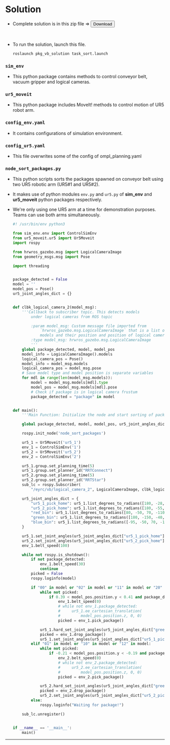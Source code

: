 # Solution

- Complete solution is in this zip file => <a href="pkg_vb_solution.zip" download><button>Download</button></a>

<br/>

- To run the solution, launch this file.

    ```bash
    roslaunch pkg_vb_solution task_sort.launch
    ```

### `sim_env`

- This python package contains methods to control conveyor belt, vacuum gripper and logical cameras.


### `ur5_moveit`

- This python package includes MoveIt! methods to control motion of UR5 robot arm.

### `config_env.yaml`

- It contains configurations of simulation environment.

### `config_ur5.yaml`

- This file overwrites some of the config of ompl_planning.yaml

### `node_sort_packages.py`

- This python scripts sorts the packages spawned on conveyor belt using two UR5 robotic arm (UR5#1 and UR5#2).

- It makes use of python modules `env.py` and `ur5.py` of **sim_env** and **ur5_moveit** python packages respectively.

- We're only using one UR5 arm at a time for demonstration purposes. Teams can use both arms simultaneously.

    ```python
    #! /usr/bin/env python3

    from sim_env.env import ControlSimEnv
    from ur5_moveit.ur5 import Ur5Moveit
    import rospy

    from hrwros_gazebo.msg import LogicalCameraImage
    from geometry_msgs.msg import Pose

    import threading


    package_detected = False
    model = ''
    model_pos = Pose()
    ur5_joint_angles_dict = {}


    def clbk_logical_camera_2(model_msg):
        '''Callback to subscriber topic. This detects models
            under logical cameras from ROS topic

            :param model_msg: Custom message file imported from
                `hrwros_gazebo.msg.LogicalCameraImage` that is a list of
                models and their position and position of logical camera
            :type model_msg: hrwros_gazebo.msg.LogicalCameraImage
            '''
        global package_detected, model, model_pos
        model_info = LogicalCameraImage().models
        logical_camera_pos = Pose()
        model_info = model_msg.models
        logical_camera_pos = model_msg.pose
        # Save model type and model position is separate variables
        for mdl in range(len(model_msg.models)):
            model = model_msg.models[mdl].type
            model_pos = model_msg.models[mdl].pose
            # Check if package is in logical camera frustum
            package_detected = "package" in model


    def main():
        '''Main Function: Initialize the node and start sorting of packages.'''

        global package_detected, model, model_pos, ur5_joint_angles_dict

        rospy.init_node('node_sort_packages')

        ur5_1 = Ur5Moveit('ur5_1')
        env_1 = ControlSimEnv('1')
        ur5_2 = Ur5Moveit('ur5_2')
        env_2 = ControlSimEnv('2')

        ur5_1.group.set_planning_time(5)
        ur5_1.group.set_planner_id("RRTConnect")
        ur5_2.group.set_planning_time(5)
        ur5_2.group.set_planner_id("RRTStar")
        sub_lc = rospy.Subscriber(
            "/eyrc/vb/logical_camera_2", LogicalCameraImage, clbk_logical_camera_2)

        ur5_joint_angles_dict = {
            "ur5_1_pick_home": ur5_1.list_degrees_to_radians([180, -28, 35, -97, -90, 0]),
            "ur5_2_pick_home": ur5_1.list_degrees_to_radians([180, -55, 84, -119, -90, 0]),
            "red_bin": ur5_1.list_degrees_to_radians([80, -50, 70, -110, -90, 0]),
            "green_bin": ur5_1.list_degrees_to_radians([180, -150, -40, -80, 90, 0]),
            "blue_bin": ur5_1.list_degrees_to_radians([-95, -50, 70, -110, -90, 0])
        }

        ur5_1.set_joint_angles(ur5_joint_angles_dict["ur5_1_pick_home"])
        ur5_2.set_joint_angles(ur5_joint_angles_dict["ur5_2_pick_home"])
        env_1.belt_speed(100)

        while not rospy.is_shutdown():
            if not package_detected:
                env_1.belt_speed(30)
                continue
            picked = False
            rospy.loginfo(model)

            if "00" in model or "02" in model or "11" in model or "20" in model:
                while not picked:
                    if 0.39 < model_pos.position.y < 0.41 and package_detected:
                        env_1.belt_speed(0)
                        # while not env_1.package_detected:
                        #     ur5_1.ee_cartesian_translation(
                        #         model_pos.position.z, 0, 0)
                        picked = env_1.pick_package()

                ur5_1.hard_set_joint_angles(ur5_joint_angles_dict["green_bin"])
                picked = env_1.drop_package()
                ur5_1.set_joint_angles(ur5_joint_angles_dict["ur5_1_pick_home"])
            elif "01" in model or "10" in model or "12" in model:
                while not picked:
                    if -0.21 < model_pos.position.y < -0.19 and package_detected:
                        env_2.belt_speed(0)
                        # while not env_2.package_detected:
                        #     ur5_2.ee_cartesian_translation(
                        #         model_pos.position.z, 0, 0)
                        picked = env_2.pick_package()

                ur5_2.hard_set_joint_angles(ur5_joint_angles_dict["green_bin"])
                picked = env_2.drop_package()
                ur5_2.set_joint_angles(ur5_joint_angles_dict["ur5_2_pick_home"])
            else:
                rospy.loginfo("Waiting for package!")

        sub_lc.unregister()


    if __name__ == '__main__':
        main()

    ```

---


